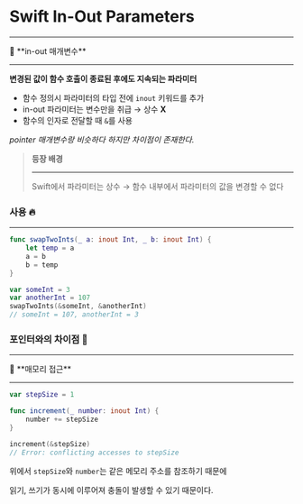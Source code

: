 # Swift In-Out Parameters

---

<aside>
📩 **in-out 매개변수**

---

**변경된 값이 함수 호출이 종료된 후에도 지속되는 파라미터**

- 함수 정의시 파라미터의 타입 전에 `inout` 키워드를 추가
- in-out 파라미터는 변수만을 취급 → 상수 **X**
- 함수의 인자로 전달할 때 `&`를 사용

*pointer 매개변수랑 비슷하다 하지만 차이점이 존재한다.*

</aside>

> **등장 배경**
> 
> 
> ---
> 
> Swift에서 파라미터는 상수 → 함수 내부에서 파라미터의 값을 변경할 수 없다
> 

### 사용 🔥

---

```swift
func swapTwoInts(_ a: inout Int, _ b: inout Int) {
	let temp = a
	a = b
	b = temp
}

var someInt = 3
var anotherInt = 107
swapTwoInts(&someInt, &anotherInt)
// someInt = 107, anotherInt = 3
```

### 포인터와의 차이점 🧪

---

<aside>
🧠 **매모리 접근**

---

```swift
var stepSize = 1

func increment(_ number: inout Int) {
    number += stepSize
}

increment(&stepSize)
// Error: conflicting accesses to stepSize
```

위에서 `stepSize`와 `number`는 같은 메모리 주소를 참조하기 때문에

읽기, 쓰기가 동시에 이루어져 충돌이 발생할 수 있기 때문이다.

</aside>